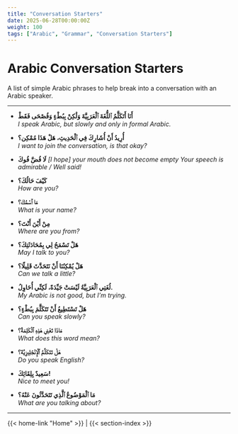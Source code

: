 ```yaml
---
title: "Conversation Starters"
date: 2025-06-28T00:00:00Z
weight: 100
tags: ["Arabic", "Grammar", "Conversation Starters"]
---
```

# Arabic Conversation Starters

A list of simple Arabic phrases to help break into a conversation with an Arabic speaker.

---

- **أَنَا أَتَكَلَّمُ ٱللُّغَةَ ٱلْعَرَبِيَّةَ وَلَٰكِنْ بِبُطْءٍ وَفُصْحَى فَقَطْ**  
  _I speak Arabic, but slowly and only in formal Arabic._

- **أُرِيدُ أَنْ أُشَارِكَ فِي ٱلْحَدِيثِ، هَلْ هَذَا مُمْكِن؟**  
  _I want to join the conversation, is that okay?_
  
- **لَا فُضَّ فُوكَ**
 _[I hope] your mouth does not become empty_
 _Your speech is admirable / Well said!_

- **كَيْفَ حَالُكَ؟**  
  _How are you?_

- **مَا ٱسْمُكَ؟**  
  _What is your name?_

- **مِنْ أَيْنَ أَنْتَ؟**  
  _Where are you from?_

- **هَلْ تَسْمَحُ لِي بِمُحَادَثَتِكَ؟**  
  _May I talk to you?_

- **هَلْ يُمْكِنُنَا أَنْ نَتَحَدَّثَ قَلِيلًا؟**  
  _Can we talk a little?_

- **لُغَتِي ٱلْعَرَبِيَّةُ لَيْسَتْ جَيِّدَةً، لَكِنِّي أُحَاوِلُ.**  
  _My Arabic is not good, but I’m trying._

- **هَلْ تَسْتَطِيعُ أَنْ تَتَكَلَّمَ بِبُطْءٍ؟**  
  _Can you speak slowly?_

- **مَاذَا تَعْنِي هَذِهِ ٱلْكَلِمَةُ؟**  
  _What does this word mean?_

- **هَلْ تَتَكَلَّمُ ٱلْإِنْجْلِيزِيَّةَ؟**  
  _Do you speak English?_

- **سَعِيدٌ بِلِقَائِكَ!**  
  _Nice to meet you!_

- **مَا ٱلْمَوْضُوعُ ٱلَّذِي تَتَحَدَّثُونَ عَنْهُ؟**  
  _What are you talking about?_

---
{{< home-link "Home" >}} | {{< section-index >}}  
